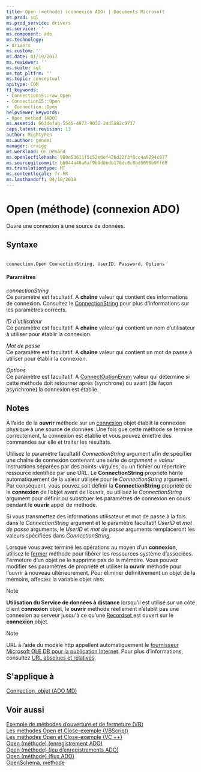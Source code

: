 ```yaml
---
title: Open (méthode) (connexion ADO) | Documents Microsoft
ms.prod: sql
ms.prod_service: drivers
ms.service: ''
ms.component: ado
ms.technology:
- drivers
ms.custom: ''
ms.date: 01/19/2017
ms.reviewer: ''
ms.suite: sql
ms.tgt_pltfrm: ''
ms.topic: conceptual
apitype: COM
f1_keywords:
- Connection15::raw_Open
- Connection15::Open
- _Connection::Open
helpviewer_keywords:
- Open method [ADO]
ms.assetid: 663defab-5545-4973-9036-24d5882c9737
caps.latest.revision: 13
author: MightyPen
ms.author: genemi
manager: craigg
ms.workload: On Demand
ms.openlocfilehash: 980e53611f5c52e0ef426d22f3f8cc4a9294c877
ms.sourcegitcommit: bb044a48a6af9b9d8edb178dc8c8bd5658b9ff68
ms.translationtype: MT
ms.contentlocale: fr-FR
ms.lasthandoff: 04/18/2018
---
```

# <a name="open-method-ado-connection"></a>Open (méthode) (connexion ADO)
Ouvre une connexion à une source de données.  
  
## <a name="syntax"></a>Syntaxe  
  
```  
  
connection.Open ConnectionString, UserID, Password, Options  
```  
  
#### <a name="parameters"></a>Paramètres  
 *connectionString*  
 Ce paramètre est facultatif. A **chaîne** valeur qui contient des informations de connexion. Consultez le [ConnectionString](../../../ado/reference/ado-api/connectionstring-property-ado.md) pour plus d’informations sur les paramètres corrects.  
  
 *ID d’utilisateur*  
 Ce paramètre est facultatif. A **chaîne** valeur qui contient un nom d’utilisateur à utiliser pour établir la connexion.  
  
 *Mot de passe*  
 Ce paramètre est facultatif. A **chaîne** valeur qui contient un mot de passe à utiliser pour établir la connexion.  
  
 *Options*  
 Ce paramètre est facultatif. A [ConnectOptionEnum](../../../ado/reference/ado-api/connectoptionenum.md) valeur qui détermine si cette méthode doit retourner après (synchrone) ou avant (de façon asynchrone) la connexion est établie.  
  
## <a name="remarks"></a>Notes  
 À l’aide de la **ouvrir** méthode sur un [connexion](../../../ado/reference/ado-api/connection-object-ado.md) objet établit la connexion physique à une source de données. Une fois que cette méthode se termine correctement, la connexion est établie et vous pouvez émettre des commandes sur elle et traiter les résultats.  
  
 Utilisez le paramètre facultatif *ConnectionString* argument afin de spécifier une chaîne de connexion contenant une série de *argument* *= valeur* instructions séparées par des points-virgules, ou un fichier ou répertoire ressource identifiée par une URL. Le **ConnectionString** propriété hérite automatiquement de la valeur utilisée pour le *ConnectionString* argument. Par conséquent, vous pouvez soit définir la **ConnectionString** propriété de la **connexion** de l’objet avant de l’ouvrir, ou utilisez le *ConnectionString* argument pour définir ou substituer les paramètres de connexion en cours pendant le **ouvrir** appel de méthode.  
  
 Si vous transmettez des informations utilisateur et mot de passe à la fois dans le *ConnectionString* argument et le paramètre facultatif *UserID* et *mot de passe* arguments, le *UserID*  et *mot de passe* arguments remplaceront les valeurs spécifiées dans *ConnectionString*.  
  
 Lorsque vous avez terminé les opérations au moyen d’un **connexion**, utilisez le [fermer](../../../ado/reference/ado-api/close-method-ado.md) méthode pour libérer les ressources système d’associées. Fermeture d’un objet ne le supprime pas de la mémoire. Vous pouvez modifier ses paramètres de propriété et utiliser la **ouvrir** méthode pour l’ouvrir à nouveau ultérieurement. Pour éliminer définitivement un objet de la mémoire, affectez la variable objet *rien*.  
  
> [!NOTE]
>  **Utilisation du Service de données à distance** lorsqu’il est utilisé sur un côté client **connexion** objet, le **ouvrir** méthode réellement n’établit pas une connexion au serveur jusqu'à ce qu’une [Recordset ](../../../ado/reference/ado-api/recordset-object-ado.md) est ouvert sur le **connexion** objet.  
  
> [!NOTE]
>  URL à l’aide du modèle http appellent automatiquement le [fournisseur Microsoft OLE DB pour la publication Internet](../../../ado/guide/appendixes/microsoft-ole-db-provider-for-internet-publishing.md). Pour plus d’informations, consultez [URL absolues et relatives](../../../ado/guide/data/absolute-and-relative-urls.md).  
  
## <a name="applies-to"></a>S'applique à  
 [Connection, objet (ADO MD)](../../../ado/reference/ado-api/connection-object-ado.md)  
  
## <a name="see-also"></a>Voir aussi  
 [Exemple de méthodes d’ouverture et de fermeture (VB)](../../../ado/reference/ado-api/open-and-close-methods-example-vb.md)   
 [Les méthodes Open et Close-exemple (VBScript)](../../../ado/reference/ado-api/open-and-close-methods-example-vbscript.md)   
 [Les méthodes Open et Close-exemple (VC ++)](../../../ado/reference/ado-api/open-and-close-methods-example-vc.md)   
 [Open (méthode) (enregistrement ADO)](../../../ado/reference/ado-api/open-method-ado-record.md)   
 [Open (méthode) (jeu d’enregistrements ADO)](../../../ado/reference/ado-api/open-method-ado-recordset.md)   
 [Open (méthode) (flux ADO)](../../../ado/reference/ado-api/open-method-ado-stream.md)   
 [OpenSchema, méthode](../../../ado/reference/ado-api/openschema-method.md)
